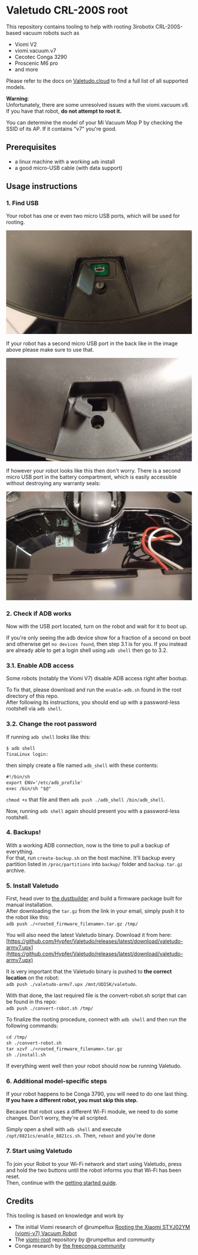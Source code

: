 # Valetudo CRL-200S root

This repository contains tooling to help with rooting 3irobotix CRL-200S-based vacuum robots such as

* Viomi V2
* viomi.vacuum.v7
* Cecotec Conga 3290
* Proscenic M6 pro
* and more

Please refer to the docs on [Valetudo.cloud](https://valetudo.cloud) to find a full list of all supported models.

**Warning**:<br/>
Unfortunately, there are some unresolved issues with the viomi.vacuum.v8.
If you have that robot, **do not attempt to root it.**

You can determine the model of your Mi Vacuum Mop P by checking the SSID of its AP.
If it contains "v7" you're good.

## Prerequisites

* a linux machine with a working `adb` install
* a good micro-USB cable (with data support)

## Usage instructions

### 1. Find USB

Your robot has one or even two micro USB ports, which will be used for rooting.

<img src="./img/with_back_usb.jpg"/>

If your robot has a second micro USB port in the back like in the image above please make sure to use that.

<img src="./img/without_back_usb.jpg"/>

If however your robot looks like this then don't worry.
There is a second micro USB port in the battery compartment, which is easily accessible without destroying any warranty seals:

<img src="./img/battery_usb.jpg"/>

### 2. Check if ADB works

Now with the USB port located, turn on the robot and wait for it to boot up.

If you're only seeing the adb device show for a fraction of a second on boot and otherwise get `no devices found`, then step 3.1 is for you.
If you instead are already able to get a login shell using `adb shell` then go to 3.2.

### 3.1. Enable ADB access

Some robots (notably the Viomi V7) disable ADB access right after bootup.

To fix that, please download and run the `enable-adb.sh` found in the root directory of this repo.<br/>
After following its instructions, you should end up with a password-less rootshell via `adb shell`.

### 3.2. Change the root password

If running `adb shell` looks like this:
```
$ adb shell
TinaLinux login:
```

then simply create a file named `adb_shell` with these contents:

```
#!/bin/sh
export ENV='/etc/adb_profile'
exec /bin/sh "$@"
```

`chmod +x` that file and then `adb push ./adb_shell /bin/adb_shell`.

Now, running `adb shell` again should present you with a password-less rootshell.

### 4. Backups!

With a working ADB connection, now is the time to pull a backup of everything.<br/>
For that, run `create-backup.sh` on the host machine. It'll backup every partition listed in `/proc/partitions` into `backup/` folder and `backup.tar.gz` archive.

### 5. Install Valetudo

First, head over to [the dustbuilder](https://builder.dontvacuum.me) and build a firmware package built for manual installation.<br/>
After downloading the `tar.gz` from the link in your email, simply push it to the robot like this:<br/>
`adb push ./<rooted_firmware_filename>.tar.gz /tmp/`

You will also need the latest Valetudo binary. Download it from here:<br/>
[https://github.com/Hypfer/Valetudo/releases/latest/download/valetudo-armv7.upx](https://github.com/Hypfer/Valetudo/releases/latest/download/valetudo-armv7.upx)

It is very important that the Valetudo binary is pushed to **the correct location** on the robot:<br/>
`adb push ./valetudo-armv7.upx /mnt/UDISK/valetudo`. 


With that done, the last required file is the convert-robot.sh script that can be found in ths repo:<br/>
`adb push ./convert-robot.sh /tmp/`

To finalize the rooting procedure, connect with `adb shell` and then run the following commands:
```
cd /tmp/
sh ./convert-robot.sh
tar xzvf ./<rooted_firmware_filename>.tar.gz
sh ./install.sh
```

If everything went well then your robot should now be running Valetudo.

### 6. Additional model-specific steps

If your robot happens to be Conga 3790, you will need to do one last thing.
**If you have a different robot, you must skip this step.**

Because that robot uses a different Wi-Fi module, we need to do some changes. Don't worry, they're all scripted.

Simply open a shell with `adb shell` and execute `/opt/8821cs/enable_8821cs.sh`.
Then, `reboot` and you're done

### 7. Start using Valetudo

To join your Robot to your Wi-Fi network and start using Valetudo, press and hold the two buttons until the robot informs you that Wi-Fi has been reset.<br/>
Then, continue with the [getting started guide](https://valetudo.cloud/pages/general/getting-started.html#joining_wifi).

## Credits

This tooling is based on knowledge and work by

- The initial Viomi research of @rumpeltux [Rooting the Xiaomi STYJ02YM (viomi-v7) Vacuum Robot](https://itooktheredpill.irgendwo.org/2020/rooting-xiaomi-vacuum-robot/)
- The [viomi-root](https://github.com/rumpeltux/viomi-rooting) repository by @rumpeltux and community
- Conga research by [the freeconga community](https://gitlab.com/freeconga/stuff/-/tree/master/docs)
